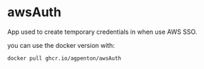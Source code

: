# awsAuth

App used to create temporary credentials in when use AWS SSO.

you can use the docker version with:

```shell
docker pull ghcr.io/agpenton/awsAuth
```
